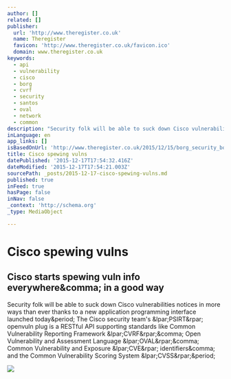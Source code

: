 ```yaml
---
author: []
related: []
publisher:
  url: 'http://www.theregister.co.uk'
  name: Theregister
  favicon: 'http://www.theregister.co.uk/favicon.ico'
  domain: www.theregister.co.uk
keywords:
  - api
  - vulnerability
  - cisco
  - borg
  - cvrf
  - security
  - santos
  - oval
  - network
  - common
description: "Security folk will be able to suck down Cisco vulnerabilities notices in more ways than ever thanks to a new application programming interface launched today. The Cisco security team's (PSIRT) openvuln plug is a RESTful API supporting standards like Common Vulnerability Reporting Framework (CVRF), Open Vulnerability and Assessment Language (OVAL), Common Vulnerability and Exposure (CVE) identifiers, and the Common Vulnerability Scoring System (CVSS)."
inLanguage: en
app_links: []
isBasedOnUrl: 'http://www.theregister.co.uk/2015/12/15/borg_security_boffins_open_tweakable_vuln_plug/'
title: Cisco spewing vulns
datePublished: '2015-12-17T17:54:32.416Z'
dateModified: '2015-12-17T17:54:21.003Z'
sourcePath: _posts/2015-12-17-cisco-spewing-vulns.md
published: true
inFeed: true
hasPage: false
inNav: false
_context: 'http://schema.org'
_type: MediaObject

---
```

# Cisco spewing vulns

<article style=""><h1>Cisco starts spewing vuln info everywhere&amp;comma; in a good way</h1><p>Security folk will be able to suck down Cisco vulnerabilities notices in more ways than ever thanks to a new application programming interface launched today&amp;period; The Cisco security team's &amp;lpar;PSIRT&amp;rpar; openvuln plug is a RESTful API supporting standards like Common Vulnerability Reporting Framework &amp;lpar;CVRF&amp;rpar;&amp;comma; Open Vulnerability and Assessment Language &amp;lpar;OVAL&amp;rpar;&amp;comma; Common Vulnerability and Exposure &amp;lpar;CVE&amp;rpar; identifiers&amp;comma; and the Common Vulnerability Scoring System &amp;lpar;CVSS&amp;rpar;&amp;period;</p><img src="https://regmedia.co.uk/2015/05/08/borg_787687788.jpg?x=1200&amp;y=794" /></article>